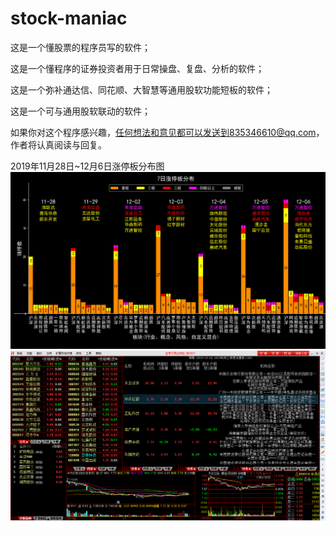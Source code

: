 # stock-maniac
这是一个懂股票的程序员写的软件；

这是一个懂程序的证券投资者用于日常操盘、复盘、分析的软件；

这是一个弥补通达信、同花顺、大智慧等通用股软功能短板的软件；

这是一个可与通用股软联动的软件；

如果你对这个程序感兴趣，任何想法和意见都可以发送到835346610@qq.com，作者将认真阅读与回复。

2019年11月28日~12月6日涨停板分布图
![2019年11月28日~12月6日涨停板分布图](https://github.com/tailailcc/stock-maniac/blob/master/2019-11-28.png)
![2019年三季度机构流通股](https://github.com/tailailcc/stock-maniac/blob/master/2019%E6%9C%BA%E6%9E%84%E4%B8%89%E5%AD%A3%E5%BA%A6%E6%B5%81%E9%80%9A%E8%82%A11224.png)
